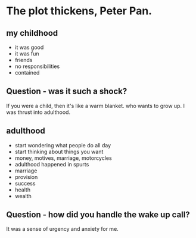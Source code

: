 # The plot thickens, Peter Pan.

## my childhood
- it was good
- it was fun
- friends
- no responsibilities
- contained
 
## Question - was it such a shock?
If you were a child, then it's like a warm blanket. who wants to grow up. 
I was thrust into adulthood.

## adulthood
- start wondering what people do all day
- start thinking about things you want 
- money, motives, marriage, motorcycles
- adulthood happened in spurts
- marriage
- provision
- success
- health
- wealth

## Question - how did you handle the wake up call?
It was a sense of urgency and anxiety for me.



